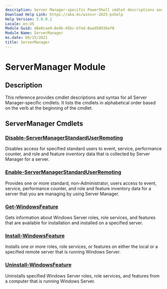 ```yaml
---
description: Server Manager-specific PowerShell cmdlet descriptions and syntax.
Download Help Link: https://aka.ms/winsvr-2025-pshelp
Help Version: 5.0.0.1
Locale: en-US
Module Guid: d8e0cae9-8e9b-45bc-bfed-0aad50938af0
Module Name: ServerManager
ms.date: 09/15/2021
title: ServerManager
---
```


# ServerManager Module

## Description

This reference provides cmdlet descriptions and syntax for all Server Manager-specific cmdlets. It
lists the cmdlets in alphabetical order based on the verb at the beginning of the cmdlet.

## ServerManager Cmdlets

### [Disable-ServerManagerStandardUserRemoting](./Disable-ServerManagerStandardUserRemoting.md)

Disables access for specified standard users to event, service, performance counter, and role and
feature inventory data that is collected by Server Manager for a server.

### [Enable-ServerManagerStandardUserRemoting](./Enable-ServerManagerStandardUserRemoting.md)

Provides one or more standard, non-Administrator, users access to event, service, performance
counter, and role and feature inventory data for a server that you are managing by using Server
Manager.

### [Get-WindowsFeature](./Get-WindowsFeature.md)

Gets information about Windows Server roles, role services, and features that are available for
installation and installed on a specified server.

### [Install-WindowsFeature](./Install-WindowsFeature.md)

Installs one or more roles, role services, or features on either the local or a specified remote
server that is running Windows Server.

### [Uninstall-WindowsFeature](./Uninstall-WindowsFeature.md)

Uninstalls specified Windows Server roles, role services, and features from a computer that is
running Windows Server.
